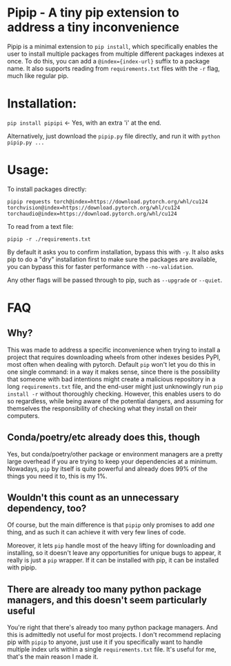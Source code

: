 # Pipip - A tiny pip extension to address a tiny inconvenience

Pipip is a minimal extension to `pip install`, which specifically enables the user to install multiple packages from multiple different packages indexes at once. To do this, you can add a `@index={index-url}` suffix to a package name. It also supports reading from `requirements.txt` files with the `-r` flag, much like regular pip.

# Installation:

`pip install pipipi` <- Yes, with an extra 'i' at the end.

Alternatively, just download the `pipip.py` file directly, and run it with `python pipip.py ...`

# Usage:

To install packages directly:

`pipip requests torch@index=https://download.pytorch.org/whl/cu124 torchvision@index=https://download.pytorch.org/whl/cu124 torchaudio@index=https://download.pytorch.org/whl/cu124`

To read from a text file:

`pipip -r ./requirements.txt`

By default it asks you to confirm installation, bypass this with `-y`.
It also asks pip to do a "dry" installation first to make sure the packages are available, you can bypass this for faster performance with `--no-validation`.

Any other flags will be passed through to pip, such as `--upgrade` or `--quiet`.

# FAQ

## Why?
This was made to address a specific inconvenience when trying to install a project that requires downloading wheels from other indexes besides PyPI, most often when dealing with pytorch. Default `pip` won't let you do this in one single command: in a way it makes sense, since there is the possibility that someone with bad intentions might create a malicious repository in a long `requirements.txt` file, and the end-user might just unknowingly run `pip install -r` without thoroughly checking. However, this enables users to do so regardless, while being aware of the potential dangers, and assuming for themselves the responsibility of checking what they install on their computers.

## Conda/poetry/etc already does this, though
Yes, but conda/poetry/other package or environment managers are a pretty large overhead if you are trying to keep your dependencies at a minimum. Nowadays, `pip` by itself is quite powerful and already does 99% of the things you need it to, this is my 1%.

## Wouldn't this count as an unnecessary dependency, too?
Of course, but the main difference is that `pipip` only promises to add *one* thing, and as such it can achieve it with very few lines of code. 

Moreover, it lets `pip` handle most of the heavy lifting for downloading and installing, so it doesn't leave any opportunities for unique bugs to appear, it really is just a `pip` wrapper. If it can be installed with pip, it can be installed with pipip.

## There are already too many python package managers, and this doesn't seem particularly useful
You're right that there's already too many python package managers. And this is admittedly not useful for most projects. I don't recommend replacing pip with `pipip` to anyone, just use it if you specifically want to handle multiple index urls within a single `requirements.txt` file. It's useful for me, that's the main reason I made it.

